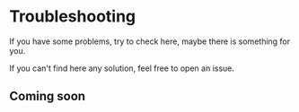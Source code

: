 # Troubleshooting
If you have some problems, try to check here, maybe there is something for you.

If you can't find here any solution, feel free to open an issue.

## Coming soon

